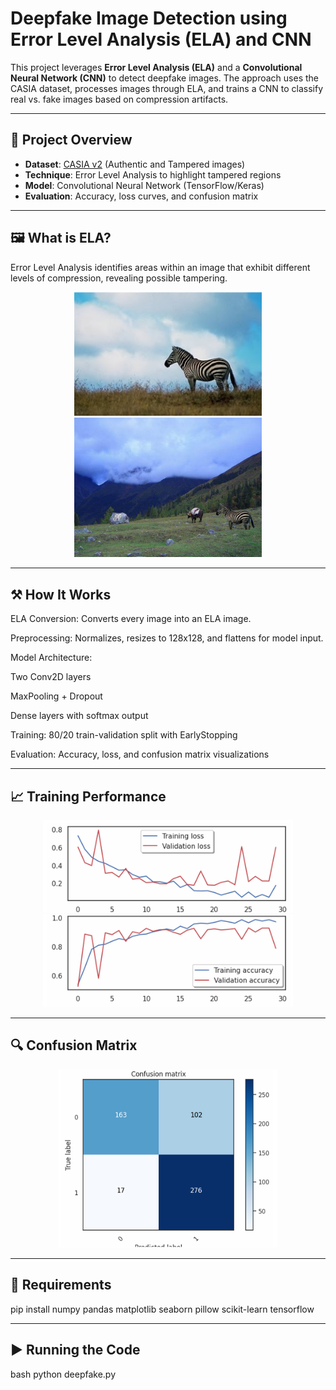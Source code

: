 # Deepfake Image Detection using Error Level Analysis (ELA) and CNN

This project leverages **Error Level Analysis (ELA)** and a **Convolutional Neural Network (CNN)** to detect deepfake images. The approach uses the CASIA dataset, processes images through ELA, and trains a CNN to classify real vs. fake images based on compression artifacts.

---

## 🧠 Project Overview

- **Dataset**: [CASIA v2](https://www.kaggle.com/datasets/sophatvathana/casia-dataset?resource=download) (Authentic and Tampered images)
- **Technique**: Error Level Analysis to highlight tampered regions
- **Model**: Convolutional Neural Network (TensorFlow/Keras)
- **Evaluation**: Accuracy, loss curves, and confusion matrix

---

## 🖼️ What is ELA?

Error Level Analysis identifies areas within an image that exhibit different levels of compression, revealing possible tampering.

<p align="center">
  <img src="screenshots/real_image_ela.png" width="300" alt="Real Image ELA"/>
  <img src="screenshots/fake_image_ela.png" width="300" alt="Fake Image ELA"/>
</p>

---

## ⚒️ How It Works
ELA Conversion: Converts every image into an ELA image.

Preprocessing: Normalizes, resizes to 128x128, and flattens for model input.

Model Architecture:

Two Conv2D layers

MaxPooling + Dropout

Dense layers with softmax output

Training: 80/20 train-validation split with EarlyStopping

Evaluation: Accuracy, loss, and confusion matrix visualizations

---

## 📈 Training Performance
<p align="center"> <img src="screenshots/loss_curve.png" width="400" alt="Loss Curve"/> <img src="screenshots/accuracy_curve.png" width="400" alt="Accuracy Curve"/> </p>

---

## 🔍 Confusion Matrix
<p align="center"> <img src="screenshots/confusion_matrix.png" width="350" alt="Confusion Matrix"/> </p>

---

## 🧪 Requirements
pip install numpy pandas matplotlib seaborn pillow scikit-learn tensorflow

---
## ▶️ Running the Code
bash
python deepfake.py
